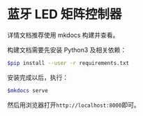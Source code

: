 # 蓝牙 LED 矩阵控制器

详情文档推荐使用 mkdocs 构建并查看。

构建文档需要先安装 Python3 及相关依赖：

```bash
$pip install --user -r requirements.txt
```

安装完成以后，执行：

```bash
$mkdocs serve
```

然后用浏览器打开`http://localhost:8000`即可。